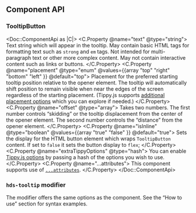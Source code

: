 ## Component API

### TooltipButton

<Doc::ComponentApi as |C|>
  <C.Property @name="text" @type="string">
    Text string which will appear in the tooltip. May contain basic HTML tags for formatting text such as `strong` and `em` tags. Not intended for multi-paragraph text or other more complex content. May not contain interactive content such as links or buttons.
  </C.Property>
  <C.Property @name="placement" @type="enum" @values={{array "top" "right" "bottom" "left" }} @default="top">
    Placement for the preferred starting tooltip position relative to the opener element. The tooltip will automatically shift position to remain visible when near the edges of the screen regardless of the starting placement. (Tippy.js supports [additional placement options](https://atomiks.github.io/tippyjs/v6/all-props/#placement) which you can explore if needed.)
  </C.Property>
  <C.Property @name="offset" @type="array">
    Takes two numbers. The first number controls “skidding” or the tooltip displacement from the center of the opener element. The second number controls the “distance” from the opener element.
  </C.Property>
  <C.Property @name="isInline" @type="boolean" @values={{array "true" "false" }} @default="true">
    Sets the display for the HTML button element which wraps `TooltipButton` content. If set to `false` it sets the button display to `flex`;
  </C.Property>
  <C.Property @name="extraTippyOptions" @type="hash">
    You can enable [Tippy.js options](https://atomiks.github.io/tippyjs/v6/all-props/) by passing a hash of the options you wish to use.
  </C.Property>
  <C.Property @name="...attributes">
    This component supports use of [`...attributes`](https://guides.emberjs.com/release/in-depth-topics/patterns-for-components/#toc_attribute-ordering).
  </C.Property>
</Doc::ComponentApi>

### `hds-tooltip` modifier

The modifier offers the same options as the component. See the “How to use” section for syntax examples.